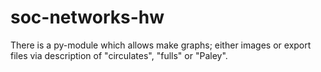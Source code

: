 # soc-networks-hw
There is a py-module which allows make graphs; either images or export files via description of "circulates", "fulls" or "Paley".
